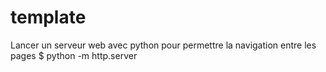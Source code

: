 # template
Lancer un serveur web avec python pour permettre la navigation entre les pages
$ python -m http.server  
